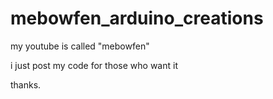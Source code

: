 # mebowfen_arduino_creations

my youtube is called "mebowfen"

i just post my code for those who want it

thanks.
